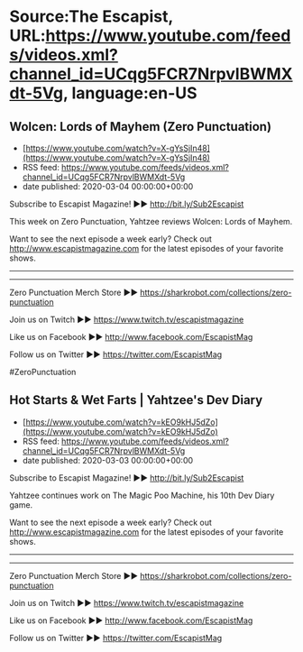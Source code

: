 # Source:The Escapist, URL:https://www.youtube.com/feeds/videos.xml?channel_id=UCqg5FCR7NrpvlBWMXdt-5Vg, language:en-US

## Wolcen: Lords of Mayhem (Zero Punctuation)
 - [https://www.youtube.com/watch?v=X-gYsSjIn48](https://www.youtube.com/watch?v=X-gYsSjIn48)
 - RSS feed: https://www.youtube.com/feeds/videos.xml?channel_id=UCqg5FCR7NrpvlBWMXdt-5Vg
 - date published: 2020-03-04 00:00:00+00:00

Subscribe to Escapist Magazine! ►► http://bit.ly/Sub2Escapist

This week on Zero Punctuation, Yahtzee reviews Wolcen: Lords of Mayhem.

Want to see the next episode a week early? Check out http://www.escapistmagazine.com for the latest episodes of your favorite shows.

---



---


Zero Punctuation Merch Store ►► https://sharkrobot.com/collections/zero-punctuation 

Join us on Twitch ►► https://www.twitch.tv/escapistmagazine 

Like us on Facebook ►► http://www.facebook.com/EscapistMag

Follow us on Twitter ►► https://twitter.com/EscapistMag

#ZeroPunctuation

## Hot Starts & Wet Farts | Yahtzee's Dev Diary
 - [https://www.youtube.com/watch?v=kEO9kHJ5dZo](https://www.youtube.com/watch?v=kEO9kHJ5dZo)
 - RSS feed: https://www.youtube.com/feeds/videos.xml?channel_id=UCqg5FCR7NrpvlBWMXdt-5Vg
 - date published: 2020-03-03 00:00:00+00:00

Subscribe to Escapist Magazine! ►► http://bit.ly/Sub2Escapist

Yahtzee continues work on The Magic Poo Machine, his 10th Dev Diary game.

Want to see the next episode a week early? Check out http://www.escapistmagazine.com for the latest episodes of your favorite shows.

---



---


Zero Punctuation Merch Store ►► https://sharkrobot.com/collections/zero-punctuation 

Join us on Twitch ►► https://www.twitch.tv/escapistmagazine 

Like us on Facebook ►► http://www.facebook.com/EscapistMag

Follow us on Twitter ►► https://twitter.com/EscapistMag

